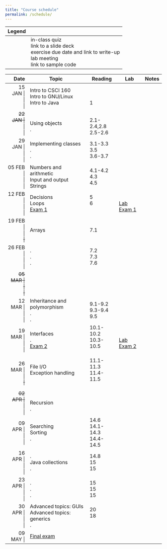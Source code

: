 ```yaml
---
title: "Course schedule"
permalink: /schedule/
---
```


| Legend |   |
| -----: | - |
| <span class="far fa-fw fa-question-circle"></span><br><span class="far fa-fw fa-file-powerpoint"></span><br><span class="fas fa-fw fa-pencil-alt"></span><br><span class="fas fa-fw fa-flask"></span><br><span class="fab fa-fw fa-github"></span> | in-class quiz<br>link to a slide deck<br>exercise due date and link to write-up<br>lab meeting<br>link to sample code |

| Date                             | Topic                                                    | Reading                          | Lab                                                                                      | Notes                                                        |
| -------------------------------: | -------------------------------------------------------- | -------------------------------- | ---------------------------------------------------------------------------------------- | ------------------------------------------------------------ |
| 15 JAN \|<br>\|<br>\|            | Intro to CSCI 160<br>Intro to GNU/Linux<br>Intro to Java | <br><br>1                        | <span class="fas fa-fw fa-flask"></span><br><br>                                         | <br>[<span class="far fa-fw fa-file-powerpoint"></span>][INTRO]<br>[<span class="far fa-fw fa-file-powerpoint"></span>][JAVA] |
| <del>22 JAN \|</del><br>\|<br>\| | <br>Using objects<br>.                                   | <br>2.1-2.4,2.8<br>2.5-2.6       | <span class="fas fa-fw fa-flask"></span><br><span class="fas fa-fw fa-flask"></span><br> | <br>[<span class="far fa-fw fa-file-powerpoint"></span>][METHODS+CLASSES] [<span class="fab fa-fw fa-github"></span>][METHODS+CLASSES-GH]<br>[<span class="far fa-fw fa-question-circle"></span>][Quiz 1] |
| 29 JAN \|<br>\|<br>\|            | Implementing classes<br>.<br>.                           | 3.1-3.3<br>3.5<br>3.6-3.7        | <span class="fas fa-fw fa-flask"></span><br><br>                                         | <br>[<span class="far fa-fw fa-file-powerpoint"></span>][CLASSES] [<span class="fab fa-fw fa-github"></span>][CLASSES-GH]<br>&nbsp; |
| 05 FEB \|<br>\|<br>\|            | Numbers and arithmetic<br>Input and output<br>Strings    | 4.1-4.2<br>4.3<br>4.5            | <span class="fas fa-fw fa-flask"></span><br><br>                                         | <br><br>[<span class="far fa-fw fa-question-circle"></span>][Quiz 2] |
| 12 FEB \|<br>\|<br>\|            | Decisions<br>Loops<br>[Exam 1]                           | 5<br>6<br>&nbsp;                 | <span class="fas fa-fw fa-flask"></span><br>[Lab Exam 1]<br>                             |  |
| 19 FEB \|<br>\|<br><del>\|</del> | <br>Arrays<br>&nbsp;                                     | <br>7.1<br>&nbsp;                | <span class="fas fa-fw fa-flask"></span><br><span class="fas fa-fw fa-flask"></span><br> |  |
| 26 FEB \|<br>\|<br>\|            | .<br>.<br>.                                              | 7.2<br>7.3<br>7.6                | <span class="fas fa-fw fa-flask"></span><br><span class="fas fa-fw fa-flask"></span><br> | <br><br>[<span class="far fa-fw fa-question-circle"></span>][Quiz 3] |
| <del>05 MAR \|<br>\|<br>\|</del> |                                                          |                                  |                                                                                          | [<span class="far fa-fw fa-file-powerpoint"></span>][INHERITANCE]<br><br>&nbsp; |
| 12 MAR \|<br>\|<br>\|            | Inheritance and polymorphism<br>.<br>.                   | 9.1-9.2<br>9.3-9.4<br>9.5        | <span class="fas fa-fw fa-flask"></span><br><span class="fas fa-fw fa-flask"></span><br> | <br>[<span class="fab fa-fw fa-github"></span>][INHERITANCE-GH]<br>[<span class="far fa-fw fa-question-circle"></span>][Quiz 4] |
| 19 MAR \|<br>\|<br>\|            | Interfaces<br>.<br>[Exam 2]                              | 10.1-10.2<br>10.3-10.5<br>&nbsp; | <span class="fas fa-fw fa-flask"></span><br>[Lab Exam 2]<br>                             |  |
| 26 MAR \|<br>\|<br><del>\|</del> | File I/O<br>Exception handling<br>&nbsp;                 | 11.1-11.3<br>11.4-11.5<br>&nbsp; | <span class="fas fa-fw fa-flask"></span><br><span class="fas fa-fw fa-flask"></span><br> | [<span class="far fa-fw fa-file-powerpoint"></span>][FILE-IO] [<span class="fab fa-fw fa-github"></span>][FILE-IO-GH]<br><br>&nbsp; |
| <del>02 APR \|</del><br>\|<br>\| | <br>Recursion<br>.                                       |                                  | <span class="fas fa-fw fa-flask"></span><br><span class="fas fa-fw fa-flask"></span><br> |  |
| 09 APR \|<br>\|<br>\|            | Searching<br>Sorting<br>.                                | 14.6<br>14.1-14.3<br>14.4-14.5   | <span class="fas fa-fw fa-flask"></span><br><span class="fas fa-fw fa-flask"></span><br> | [<span class="far fa-fw fa-question-circle"></span>][Quiz 5]<br><br>&nbsp; |
| 16 APR \|<br>\|<br>\|            | .<br>Java collections<br>.                               | 14.8<br>15<br>15                 | <span class="fas fa-fw fa-flask"></span><br><span class="fas fa-fw fa-flask"></span><br> | [<span class="far fa-fw fa-question-circle"></span>][Quiz 6]<br><br>&nbsp; |
| 23 APR \|<br>\|<br>\|            | .<br>.<br>.                                              | 15<br>15<br>15                   | <span class="fas fa-fw fa-flask"></span><br><span class="fas fa-fw fa-flask"></span><br> | <br><br>[<span class="far fa-fw fa-question-circle"></span>][Quiz 7] |
| 30 APR \|<br>\|<br>\|            | Advanced topics: GUIs<br>Advanced topics: generics<br>.  | 20<br>18<br>&nbsp;               | <span class="fas fa-fw fa-flask"></span><br><span class="fas fa-fw fa-flask"></span><br> |  |
| 09 MAY \|                        | [Final exam]                                             |                                  |                                                                                          |  |

[Quiz 1]: https://csbsju.instructure.com/courses/9283/assignments/72848
[Quiz 2]: https://csbsju.instructure.com/courses/9283/assignments/72849
[Quiz 3]: https://csbsju.instructure.com/courses/9283/assignments/72850
[Quiz 4]: https://csbsju.instructure.com/courses/9283/assignments/72851
[Quiz 5]: https://csbsju.instructure.com/courses/9283/assignments/72852
[Quiz 6]: https://csbsju.instructure.com/courses/9283/assignments/72853
[Quiz 7]: https://csbsju.instructure.com/courses/9283/assignments/73439
[Exam 1]: https://csbsju.instructure.com/courses/9283/assignments/72823
[Exam 2]: https://csbsju.instructure.com/courses/9283/assignments/72824
[Final exam]: https://csbsju.instructure.com/courses/9283/assignments/72821
[Lab Exam 1]: https://csbsju.instructure.com/courses/9283/assignments/72843
[Lab Exam 2]: https://csbsju.instructure.com/courses/9283/assignments/72844
[Lab Exam 3]: https://csbsju.instructure.com/courses/9283/assignments/72845
[EX1]: ../exercises/1/
[EX2]: ../exercises/2/
[EX3]: ../exercises/3/
[INTRO]: ../assets/slides/intro/slides.pptx
[JAVA]:  ../assets/slides/java/slides.pptx
[METHODS+CLASSES]:    ../assets/slides/methods+classes/slides.pptx
[METHODS+CLASSES-GH]: ../sample-code#methodsclasses
[CLASSES]:    ../assets/slides/classes/slides.pptx
[CLASSES-GH]: ../sample-code#classes
[INHERITANCE]: ../assets/slides/inheritance/slides.pptx
[INHERITANCE-GH]: ../sample-code#inheritance
[FILE-IO]: ../assets/slides/file-io/slides.pptx
[FILE-IO-GH]: ../sample-code#file-io
